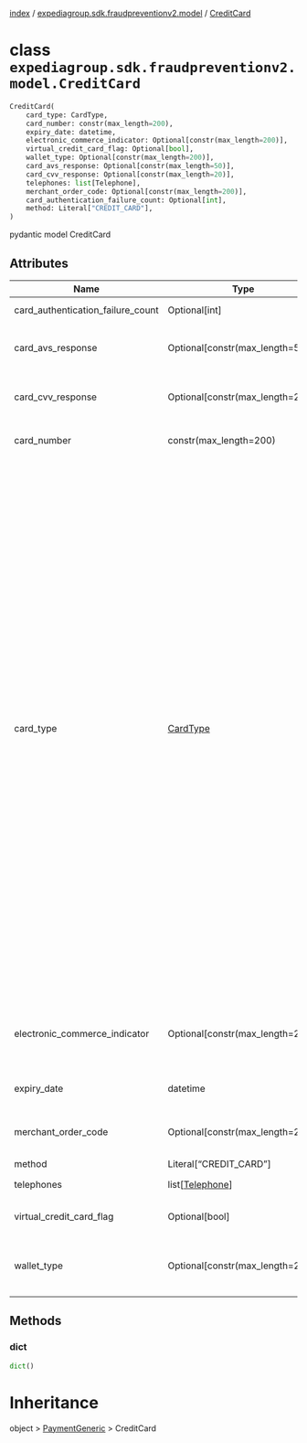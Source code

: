 [index](index.md) /
[expediagroup.sdk.fraudpreventionv2.model](expediagroup.sdk.fraudpreventionv2.model.md)
/ [CreditCard](CreditCard.md)

# class `expediagroup.sdk.fraudpreventionv2.model.CreditCard`

```python
CreditCard(
    card_type: CardType,
    card_number: constr(max_length=200),
    expiry_date: datetime,
    electronic_commerce_indicator: Optional[constr(max_length=200)],
    virtual_credit_card_flag: Optional[bool],
    wallet_type: Optional[constr(max_length=200)],
    card_avs_response: Optional[constr(max_length=50)],
    card_cvv_response: Optional[constr(max_length=20)],
    telephones: list[Telephone],
    merchant_order_code: Optional[constr(max_length=200)],
    card_authentication_failure_count: Optional[int],
    method: Literal["CREDIT_CARD"],
)
```

pydantic model CreditCard

## Attributes

| Name                              | Type                               | Required | Description                                                                                                                                                                                                                                                                                                                                                                                                                                                                                                                                                                                                                                                                                                                                                                                                                                                                                                                                                                                                                                                                                                                                                                                                                                                                                                                                                                                                                                                                                          |
| --------------------------------- | ---------------------------------- | -------- | ---------------------------------------------------------------------------------------------------------------------------------------------------------------------------------------------------------------------------------------------------------------------------------------------------------------------------------------------------------------------------------------------------------------------------------------------------------------------------------------------------------------------------------------------------------------------------------------------------------------------------------------------------------------------------------------------------------------------------------------------------------------------------------------------------------------------------------------------------------------------------------------------------------------------------------------------------------------------------------------------------------------------------------------------------------------------------------------------------------------------------------------------------------------------------------------------------------------------------------------------------------------------------------------------------------------------------------------------------------------------------------------------------------------------------------------------------------------------------------------------------- |
| card_authentication_failure_count | Optional\[int\]                    | False    | Total authentication failure count for given card.                                                                                                                                                                                                                                                                                                                                                                                                                                                                                                                                                                                                                                                                                                                                                                                                                                                                                                                                                                                                                                                                                                                                                                                                                                                                                                                                                                                                                                                   |
| card_avs_response                 | Optional\[constr(max_length=50)\]  | False    | A field used to confirm if the address provided at the time of purchase matches what the bank has on file for the Credit Card.                                                                                                                                                                                                                                                                                                                                                                                                                                                                                                                                                                                                                                                                                                                                                                                                                                                                                                                                                                                                                                                                                                                                                                                                                                                                                                                                                                       |
| card_cvv_response                 | Optional\[constr(max_length=20)\]  | False    | A field used to confirm the Card Verification Value on the Credit Card matches the Credit Card used at the time of purchase.                                                                                                                                                                                                                                                                                                                                                                                                                                                                                                                                                                                                                                                                                                                                                                                                                                                                                                                                                                                                                                                                                                                                                                                                                                                                                                                                                                         |
| card_number                       | constr(max_length=200)             | True     | All the digits (unencrypted) of the credit card number associated with the payment.                                                                                                                                                                                                                                                                                                                                                                                                                                                                                                                                                                                                                                                                                                                                                                                                                                                                                                                                                                                                                                                                                                                                                                                                                                                                                                                                                                                                                  |
| card_type                         | [CardType](CardType.md)            | True     | The ‘card_type’ field value is an enum value which is associated with the payment method of the specific payment instrument.<br/>For credit card payment method ensure attributes mentioned in dictionary below are set to corresponding values only.<br/>Ensure to comply with the naming standards provided in below dictionary. For example, some Payment processors use “Japan Credit Bureau” but “JCB” should be used when calling Fraud API.<br/>Incorrect `card_type` - `brand` combination will result in data quality issues and result in degraded risk recommendation.<br/>‘card_type’ is an enum value with the following mapping with Payment `brand` attribute:<br/>\_ card_type : brand<br/>\_ ——————————————————–<br/>\_ `AMERICAN_EXPRESS` : `AMERICAN_EXPRESS`<br/>\_ `DINERS_CLUB` : `DINERS_CLUB_INTERNATIONAL`<br/>\_ `DINERS_CLUB` : `BC_CARD`<br/>\_ `DISCOVER` : `DISCOVER`<br/>\_ `DISCOVER` : `BC_CARD`<br/>\_ `DISCOVER` : `DINERS_CLUB_INTERNATIONAL`<br/>\_ `DISCOVER` : `JCB`<br/>\_ `JCB` : `JCB`<br/>\_ `MASTER_CARD` : `MASTER_CARD`<br/>\_ `MASTER_CARD` : `MAESTRO`<br/>\_ `MASTER_CARD` : `POSTEPAY_MASTERCARD`<br/>\_ `SOLO` : `SOLO`<br/>\_ `SWITCH` : `SWITCH`<br/>\_ `MAESTRO` : `MAESTRO`<br/>\_ `CHINA_UNION_PAY` : `CHINA_UNION_PAY`<br/>\_ `VISA` : `VISA`<br/>\_ `VISA` : `VISA_DELTA`<br/>\_ `VISA` : `VISA_ELECTRON`<br/>\_ `VISA` : `CARTA_SI`<br/>\_ `VISA` : `CARTE_BLEUE`<br/>\_ `VISA` : `VISA_DANKORT`<br/>\_ `VISA` : `POSTEPAY_VISA_ELECTRON` |
| electronic_commerce_indicator     | Optional\[constr(max_length=200)\] | False    | Electronic Commerce Indicator, a two or three digit number usually returned by a 3rd party payment processor in regards to the authentication used when gathering the cardholder’s payment credentials.                                                                                                                                                                                                                                                                                                                                                                                                                                                                                                                                                                                                                                                                                                                                                                                                                                                                                                                                                                                                                                                                                                                                                                                                                                                                                              |
| expiry_date                       | datetime                           | True     | Expiration date of the credit card used for payment, in ISO-8601 date and time format `yyyy-MM-ddTHH:mm:ss.SSSZ`.                                                                                                                                                                                                                                                                                                                                                                                                                                                                                                                                                                                                                                                                                                                                                                                                                                                                                                                                                                                                                                                                                                                                                                                                                                                                                                                                                                                    |
| merchant_order_code               | Optional\[constr(max_length=200)\] | False    | Reference code passed to acquiring bank at the time of payment. This code is the key ID that ties back to payments data at the payment level.                                                                                                                                                                                                                                                                                                                                                                                                                                                                                                                                                                                                                                                                                                                                                                                                                                                                                                                                                                                                                                                                                                                                                                                                                                                                                                                                                        |
| method                            | Literal\[“CREDIT_CARD”\]           | True     | …                                                                                                                                                                                                                                                                                                                                                                                                                                                                                                                                                                                                                                                                                                                                                                                                                                                                                                                                                                                                                                                                                                                                                                                                                                                                                                                                                                                                                                                                                                    |
| telephones                        | list\[[Telephone](Telephone.md)\]  | True     | Telephone(s) associated with card holder and credit card.                                                                                                                                                                                                                                                                                                                                                                                                                                                                                                                                                                                                                                                                                                                                                                                                                                                                                                                                                                                                                                                                                                                                                                                                                                                                                                                                                                                                                                            |
| virtual_credit_card_flag          | Optional\[bool\]                   | False    | A flag to indicate that the bank card being used for the charge is a virtual credit card.                                                                                                                                                                                                                                                                                                                                                                                                                                                                                                                                                                                                                                                                                                                                                                                                                                                                                                                                                                                                                                                                                                                                                                                                                                                                                                                                                                                                            |
| wallet_type                       | Optional\[constr(max_length=200)\] | False    | If a virtual/digital form of payment was used, the type of digital wallet should be specified here. Possible `wallet_type`’s include: `Google` or `ApplePay`.                                                                                                                                                                                                                                                                                                                                                                                                                                                                                                                                                                                                                                                                                                                                                                                                                                                                                                                                                                                                                                                                                                                                                                                                                                                                                                                                        |

## Methods

### dict

```python
dict()
```

# Inheritance

object > [PaymentGeneric](PaymentGeneric.md) > CreditCard
